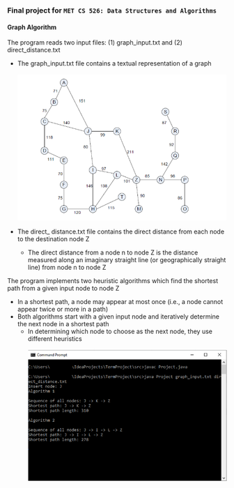 ### Final project for `MET CS 526: Data Structures and Algorithms`
#### Graph Algorithm

The program reads two input files: (1) graph_input.txt and (2) direct_distance.txt

- The graph_input.txt file contains a textual representation of a graph
<br><br>
![alt text](https://github.com/mhbrickley/Graph-Algorithm/blob/master/graph.PNG)

- The direct_ distance.txt file contains the direct distance from each node to the destination node Z
  - The direct distance from a node n to node Z is the distance measured along an imaginary straight line (or geographically straight line)
from node n to node Z 

The program implements two heuristic algorithms which find the shortest path from a given input node to node Z
  - In a shortest path, a node may appear at most once (i.e., a node cannot appear twice or more in a path)
  - Both algorithms start with a given input node and iteratively determine the next node in a shortest path
    - In determining which node to choose as the next node, they use different heuristics
<br><br>
![alt text](https://github.com/mhbrickley/Graph-Algorithm/blob/master/cmd.png)
